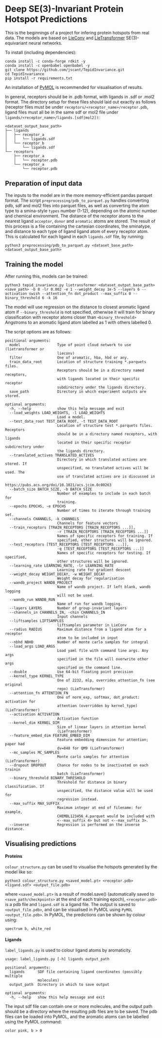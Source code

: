 # Deep SE(3)-Invariant Protein Hotspot Predictions

This is the beginnings of a project for infering protein hotspots from real
data. The models are based on
[LieConv](https://arxiv.org/abs/2002.12880) and
[LieTransformer](https://github.com/mfinzi/LieConv) SE(3)-equivariant neural
networks.

To install (including dependencies):

```
conda install -c conda-forge rdkit -y
conda install -c openbabel openbabel -y
git clone https://github.com/jscant/TepidInvariance.git
cd TepidInvariance
pip install -r requirements.txt
```

An installation of [PyMOL](https://pymol.org) is recommended for visualisation
of results.

In general, receptors should be in .pdb format, with ligands in .sdf or .mol2
format. The directory setup for these files should laid out exactly as follows
(receptor files must be under `receptors/<receptor_name>/receptor.pdb`, ligand
files must all be in the same sdf or mol2 file under
`ligands/<receptor_name>/ligands.[sdf|mol2])`:

```
<dataset_output_base_path>
├── ligands
│   ├── receptor_a
│   │   └── ligands.sdf
│   └── receptor_b
│       └── ligands.sdf
└── receptors
    ├── receptor_a
    │   └── receptor.pdb
    └── receptor_a
        └── receptor.pdb
```

## Preparation of input data

The inputs to the model are in the more memory-efficient pandas parquet format.
The script `preprocessing/pdb_to_parquet.py` handles converting pdb, sdf
and mol2 files into parquet files, as well as converting the atom type to
a smina-style `types` number (1-12), depending on the atomic number and
chemical environment. The distance of the receptor atoms to the nearest ligand
`acceptor`, `donor` and `aromatic` atoms are stored. The result
of this process is a file containing the cartesian coordinates, the sminatype,
and distance to each type of ligand ligand atom of every receptor atom. This is 
calculated for each ligand in each `ligands.sdf` file, by running:

```python3 preprocessing/pdb_to_parquet.py <dataset_base_path> <dataset_output_base_path>```

## Training the model

After running this, models can be trained:

```python3 tepid_invariance.py lietransformer <dataset_output_base_path> <save_path> -b 8 -lr 0.002 -e 1 --weight_decay 1e-5 --layers 6 --activation swish --attention_fn dot_product --max_suffix 0 --binary_threshold 6 -k 16```

The model will use regression on the distance to closest aromatic ligand atom
if `--binary_threshold` is not specified, otherwise it will train for binary
classification with receptor atoms closer than `<binary_threshold>` Angstroms to
an aromatic ligand atom labelled as 1 with others labelled 0. 

The script options are as follows:

```
positional arguments:
  model                 Type of point cloud network to use (lietransformer or
                        lieconv)
  filter                One of aromatic, hba, hbd or any.
  train_data_root       Location of structure training *.parquets files.
                        Receptors should be in a directory named receptors,
                        with ligands located in their specific receptor
                        subdirectory under the ligands directory.
  save_path             Directory in which experiment outputs are stored.

optional arguments:
  -h, --help            show this help message and exit
  --load_weights LOAD_WEIGHTS, -l LOAD_WEIGHTS
                        Load a model.
  --test_data_root TEST_DATA_ROOT, -t TEST_DATA_ROOT
                        Location of structure test *.parquets files. Receptors
                        should be in a directory named receptors, with ligands
                        located in their specific receptor subdirectory under
                        the ligands directory.
  --translated_actives TRANSLATED_ACTIVES
                        Directory in which translated actives are stored. If
                        unspecified, no translated actives will be used. The
                        use of translated actives are is discussed in
                        https://pubs.acs.org/doi/10.1021/acs.jcim.0c00263
  --batch_size BATCH_SIZE, -b BATCH_SIZE
                        Number of examples to include in each batch for
                        training.
  --epochs EPOCHS, -e EPOCHS
                        Number of times to iterate through training set.
  --channels CHANNELS, -k CHANNELS
                        Channels for feature vectors
  --train_receptors [TRAIN_RECEPTORS [TRAIN_RECEPTORS ...]],
                        -r [TRAIN_RECEPTORS [TRAIN_RECEPTORS ...]]
                        Names of specific receptors for training. If
                        specified, other structures will be ignored.
  --test_receptors [TEST_RECEPTORS [TEST_RECEPTORS ...]],
                        -q [TEST_RECEPTORS [TEST_RECEPTORS ...]]
                        Names of specific receptors for testing. If specified,
                        other structures will be ignored.
  --learning_rate LEARNING_RATE, -lr LEARNING_RATE
                        Learning rate for gradient descent
  --weight_decay WEIGHT_DECAY, -w WEIGHT_DECAY
                        Weight decay for regularisation
  --wandb_project WANDB_PROJECT
                        Name of wandb project. If left blank, wandb logging
                        will not be used.
  --wandb_run WANDB_RUN
                        Name of run for wandb logging.
  --layers LAYERS       Number of group-invariant layers
  --channels_in CHANNELS_IN, -chin CHANNELS_IN
                        Input channels
  --liftsamples LIFTSAMPLES
                        liftsamples parameter in LieConv
  --radius RADIUS       Maximum distance from a ligand atom for a receptor
                        atom to be included in input
  --nbhd NBHD           Number of monte carlo samples for integral
  --load_args LOAD_ARGS
                        Load yaml file with command line args. Any args
                        specified in the file will overwrite other args
                        specified on the command line.
  --double              Use 64-bit floating point precision
  --kernel_type KERNEL_TYPE
                        One of 2232, mlp, overrides attention_fn (see original
                        repo) (LieTransformer)
  --attention_fn ATTENTION_FN
                        One of norm_exp, softmax, dot_product: activation for
                        attention (overridden by kernel_type) (LieTransformer)
  --activation ACTIVATION
                        Activation function
  --kernel_dim KERNEL_DIM
                        Size of linear layers in attention kernel
                        (LieTransformer)
  --feature_embed_dim FEATURE_EMBED_DIM
                        Feature embedding dimension for attention; paper had
                        dv=848 for QM9 (LieTransformer)
  --mc_samples MC_SAMPLES
                        Monte carlo samples for attention (LieTransformer)
  --dropout DROPOUT     Chance for nodes to be inactivated on each trainin
                        batch (LieTransformer)
  --binary_threshold BINARY_THRESHOLD
                        Threshold for distance in binary classification. If
                        unspecified, the distance value will be used for
                        regression instead.
  --max_suffix MAX_SUFFIX
                        Maximum integer at end of filename: for example,
                        CHEMBL123456_4.parquet would be included with
                        <--max_suffix 4> but not <--max_suffix 3>.
  --inverse             Regression is performed on the inverse distance.
```

## Visualising predictions

#### Proteins
`colour_structure.py` can be used to visualise the hotspots generated by the
model like so:

`python3 colour_structure.py <saved_model.pt> <receptor.pdb> <ligand.sdf>
<output_file.pdb>`

where `<saved_model.pt>` is a result of model.save() (automatically saved to 
`<save_path/checkpoints>` at the end of each training epoch), `<receptor.pdb>`
is a pdb file and `ligand.sdf` is a ligand file. The output is saved to
`<output_file.pdb>`, and can be visualised in PyMOL using `PyMOL 
<output_file.pdb>`. In PyMOL, the predictions can be shown by colour using:

```
spectrum b, white_red
```

#### Ligands

`label_ligands.py` is used to colour ligand atoms by aromaticity.

```
usage: label_ligands.py [-h] ligands output_path

positional arguments:
  ligands      SDF file containing ligand coordinates (possibly multiple
               molecules)
  output_path  Directory in which to save output

optional arguments:
  -h, --help   show this help message and exit
```

The input sdf file can contain one or more molecules, and the output path should
be a directory where the resulting pdb files are to be saved. The pdb files can
be loaded into PyMOL, and the aromatic atoms can be labelled using the PyMOL
command:

```
color pink, b > 0
```
